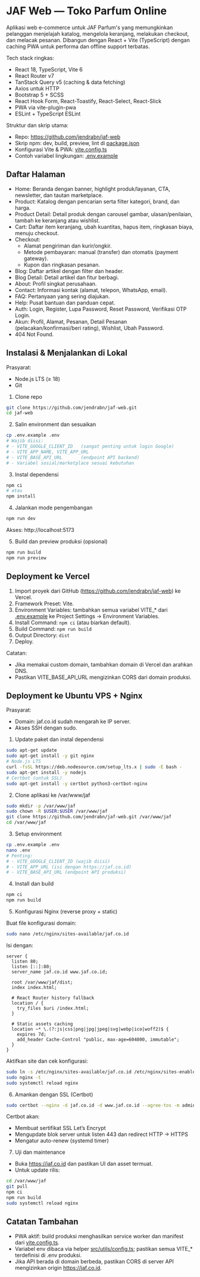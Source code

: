 # JAF Web — Toko Parfum Online

Aplikasi web e-commerce untuk JAF Parfum's yang memungkinkan pelanggan menjelajah katalog, mengelola keranjang, melakukan checkout, dan melacak pesanan. Dibangun dengan React + Vite (TypeScript) dengan caching PWA untuk performa dan offline support terbatas.

Tech stack ringkas:
- React 18, TypeScript, Vite 6
- React Router v7
- TanStack Query v5 (caching & data fetching)
- Axios untuk HTTP
- Bootstrap 5 + SCSS
- React Hook Form, React-Toastify, React-Select, React-Slick
- PWA via vite-plugin-pwa
- ESLint + TypeScript ESLint

Struktur dan skrip utama:
- Repo: https://github.com/jendrabn/jaf-web
- Skrip npm: dev, build, preview, lint di [package.json](package.json)
- Konfigurasi Vite & PWA: [vite.config.ts](vite.config.ts)
- Contoh variabel lingkungan: [.env.example](.env.example)


## Daftar Halaman

- Home: Beranda dengan banner, highlight produk/layanan, CTA, newsletter, dan tautan marketplace.
- Product: Katalog dengan pencarian serta filter kategori, brand, dan harga.
- Product Detail: Detail produk dengan carousel gambar, ulasan/penilaian, tambah ke keranjang atau wishlist.
- Cart: Daftar item keranjang, ubah kuantitas, hapus item, ringkasan biaya, menuju checkout.
- Checkout:
  - Alamat pengiriman dan kurir/ongkir.
  - Metode pembayaran: manual (transfer) dan otomatis (payment gateway).
  - Kupon dan ringkasan pesanan.
- Blog: Daftar artikel dengan filter dan header.
- Blog Detail: Detail artikel dan fitur berbagi.
- About: Profil singkat perusahaan.
- Contact: Informasi kontak (alamat, telepon, WhatsApp, email).
- FAQ: Pertanyaan yang sering diajukan.
- Help: Pusat bantuan dan panduan cepat.
- Auth: Login, Register, Lupa Password, Reset Password, Verifikasi OTP Login.
- Akun: Profil, Alamat, Pesanan, Detail Pesanan (pelacakan/konfirmasi/beri rating), Wishlist, Ubah Password.
- 404 Not Found.

## Instalasi & Menjalankan di Lokal

Prasyarat:
- Node.js LTS (≥ 18)
- Git

1) Clone repo

```bash
git clone https://github.com/jendrabn/jaf-web.git
cd jaf-web
```

2) Salin environment dan sesuaikan

```bash
cp .env.example .env
# Wajib diisi:
# - VITE_GOOGLE_CLIENT_ID   (sangat penting untuk login Google)
# - VITE_APP_NAME, VITE_APP_URL
# - VITE_BASE_API_URL       (endpoint API backend)
# - Variabel sosial/marketplace sesuai kebutuhan
```

3) Instal dependensi

```bash
npm ci
# atau
npm install
```

4) Jalankan mode pengembangan

```bash
npm run dev
```

Akses: http://localhost:5173

5) Build dan preview produksi (opsional)

```bash
npm run build
npm run preview
```


## Deployment ke Vercel

1) Import proyek dari GitHub (https://github.com/jendrabn/jaf-web) ke Vercel.
2) Framework Preset: Vite.
3) Environment Variables: tambahkan semua variabel VITE_* dari [.env.example](.env.example) ke Project Settings → Environment Variables.
4) Install Command: `npm ci` (atau biarkan default).
5) Build Command: `npm run build`
6) Output Directory: `dist`
7) Deploy.

Catatan:
- Jika memakai custom domain, tambahkan domain di Vercel dan arahkan DNS.
- Pastikan VITE_BASE_API_URL mengizinkan CORS dari domain produksi.


## Deployment ke Ubuntu VPS + Nginx

Prasyarat:
- Domain: jaf.co.id sudah mengarah ke IP server.
- Akses SSH dengan sudo.

1) Update paket dan instal dependensi

```bash
sudo apt-get update
sudo apt-get install -y git nginx
# Node.js LTS
curl -fsSL https://deb.nodesource.com/setup_lts.x | sudo -E bash -
sudo apt-get install -y nodejs
# Certbot (untuk SSL)
sudo apt-get install -y certbot python3-certbot-nginx
```

2) Clone aplikasi ke /var/www/jaf

```bash
sudo mkdir -p /var/www/jaf
sudo chown -R $USER:$USER /var/www/jaf
git clone https://github.com/jendrabn/jaf-web.git /var/www/jaf
cd /var/www/jaf
```

3) Setup environment

```bash
cp .env.example .env
nano .env
# Penting:
# - VITE_GOOGLE_CLIENT_ID (wajib diisi)
# - VITE_APP_URL (isi dengan https://jaf.co.id)
# - VITE_BASE_API_URL (endpoint API produksi)
```

4) Install dan build

```bash
npm ci
npm run build
```

5) Konfigurasi Nginx (reverse proxy + static)

Buat file konfigurasi domain:

```bash
sudo nano /etc/nginx/sites-available/jaf.co.id
```

Isi dengan:

```nginx
server {
  listen 80;
  listen [::]:80;
  server_name jaf.co.id www.jaf.co.id;

  root /var/www/jaf/dist;
  index index.html;

  # React Router history fallback
  location / {
    try_files $uri /index.html;
  }

  # Static assets caching
  location ~* \.(?:js|css|png|jpg|jpeg|svg|webp|ico|woff2)$ {
    expires 7d;
    add_header Cache-Control "public, max-age=604800, immutable";
  }
}
```

Aktifkan site dan cek konfigurasi:

```bash
sudo ln -s /etc/nginx/sites-available/jaf.co.id /etc/nginx/sites-enabled/jaf.co.id
sudo nginx -t
sudo systemctl reload nginx
```

6) Amankan dengan SSL (Certbot)

```bash
sudo certbot --nginx -d jaf.co.id -d www.jaf.co.id --agree-tos -m admin@jaf.co.id --redirect
```

Certbot akan:
- Membuat sertifikat SSL Let’s Encrypt
- Mengupdate blok server untuk listen 443 dan redirect HTTP → HTTPS
- Mengatur auto-renew (systemd timer)

7) Uji dan maintenance

- Buka https://jaf.co.id dan pastikan UI dan asset termuat.
- Untuk update rilis:

```bash
cd /var/www/jaf
git pull
npm ci
npm run build
sudo systemctl reload nginx
```


## Catatan Tambahan

- PWA aktif: build produksi menghasilkan service worker dan manifest dari [vite.config.ts](vite.config.ts).
- Variabel env dibaca via helper [src/utils/config.ts](src/utils/config.ts); pastikan semua VITE_* terdefinisi di .env produksi.
- Jika API berada di domain berbeda, pastikan CORS di server API mengizinkan origin https://jaf.co.id.